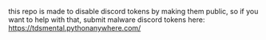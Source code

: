this repo is made to disable discord tokens by making them public, so if you want to help with that, submit malware discord tokens here: https://tdsmental.pythonanywhere.com/

